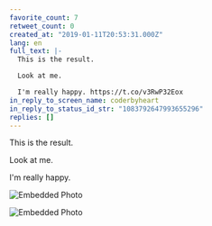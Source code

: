 ```yaml
---
favorite_count: 7
retweet_count: 0
created_at: "2019-01-11T20:53:31.000Z"
lang: en
full_text: |-
  This is the result.

  Look at me.

  I'm really happy. https://t.co/v3RwP32Eox
in_reply_to_screen_name: coderbyheart
in_reply_to_status_id_str: "1083792647993655296"
replies: []
---
```


This is the result.

Look at me.

I'm really happy.

<div class="gallery gallery-2">

![Embedded Photo](https://twitter-media-coderbyheart.s3.eu-north-1.amazonaws.com/1083829281439002624-DwqI93HXcAAgm2S.jpg)

![Embedded Photo](https://twitter-media-coderbyheart.s3.eu-north-1.amazonaws.com/1083829281439002624-DwqI-0jWwAAdr0v.jpg)

</div>
